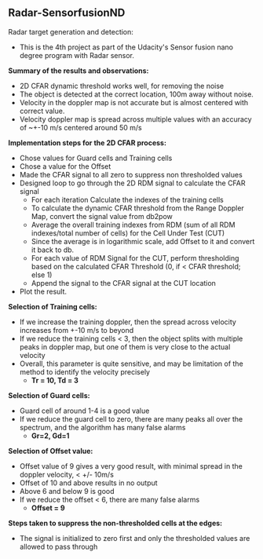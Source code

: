 ## Radar-SensorfusionND
Radar target generation and detection:
- This is the 4th project as part of the Udacity's Sensor fusion nano degree program with Radar sensor. 

**Summary of the results and observations:**
- 2D CFAR dynamic threshold works well, for removing the noise 
- The object is detected at the correct location, 100m  away without noise.
- Velocity in the doppler map is not accurate but is almost centered with correct value. 
- Velocity doppler map is spread across multiple values with an accuracy of ~+-10 m/s centered around 50 m/s


**Implementation steps for the 2D CFAR process:**
- Chose values for Guard cells and Training cells
- Chose a value for the Offset
- Made the CFAR signal to all zero to suppress non thresholded values
- Designed loop to go through the 2D RDM signal to calculate the CFAR signal
  - For each iteration Calculate the indexes of the training cells
  - To calculate the dynamic CFAR threshold from the Range Doppler Map, convert the signal value from db2pow
  - Average the overall training indexes from RDM (sum of all RDM indexes/total number of cells) for the Cell Under Test (CUT)
  - Since the average is in logarithmic scale, add Offset to it and convert it back to db.
  - For each value of RDM Signal for the CUT, perform thresholding based on the calculated CFAR Threshold (0, if < CFAR threshold; else  1)
  - Append the signal to the CFAR signal at the CUT location
- Plot the result.



**Selection of Training cells:**

- If we increase the training doppler, then the spread across velocity increases from +-10 m/s to beyond
- If we reduce the training cells < 3, then the object splits with multiple peaks in doppler map, but one of them is very close to the actual velocity
- Overall, this parameter is quite sensitive, and may be limitation of the method to identify the velocity precisely
  - **Tr = 10, Td = 3**

**Selection of Guard cells:**
- Guard cell of around 1-4 is a good value
- If we reduce the guard cell to zero, there are many peaks all over the spectrum, and the algorithm has many false alarms
  - **Gr=2, Gd=1**


**Selection of Offset value:**
- Offset value of 9 gives a very good result, with minimal spread in the doppler velocity, < +/- 10m/s
- Offset of 10 and above results in no output
- Above 6 and below 9 is good
- If we reduce the offset < 6, there are many false alarms 
  - **Offset = 9**

**Steps taken to suppress the non-thresholded cells at the edges:**
- The signal is initialized to zero first and only the thresholded values are allowed to pass through

